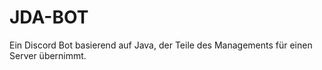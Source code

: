 # JDA-BOT
Ein Discord Bot basierend auf Java, der Teile des Managements für einen Server übernimmt.

